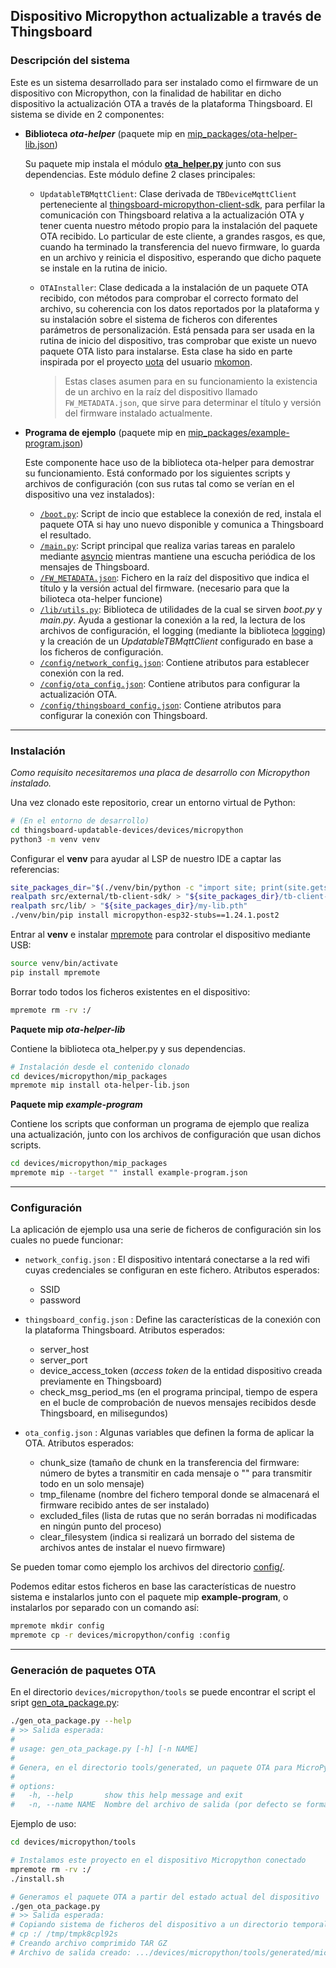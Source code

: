 ## Dispositivo Micropython actualizable a través de Thingsboard

### Descripción del sistema

Este es un sistema desarrollado para ser instalado como el firmware de un dispositivo con Micropython, con la finalidad de habilitar en dicho dispositivo la actualización OTA a través de la plataforma Thingsboard. El sistema se divide en 2 componentes:

- **Biblioteca *ota-helper*** (paquete mip en [mip_packages/ota-helper-lib.json](mip_packages/ota-helper-lib.json))

    Su paquete mip instala el módulo [**ota_helper.py**](src/lib/ota_helper.py) junto con sus dependencias. Este módulo define 2 clases principales:
    - `UpdatableTBMqttClient`: Clase derivada de `TBDeviceMqttClient` perteneciente al [thingsboard-micropython-client-sdk](https://github.com/p4bloOS/thingsboard-micropython-client-sdk), para perfilar la comunicación con Thingsboard relativa a la actualización OTA y tener cuenta nuestro método propio para la instalación del paquete OTA recibido. Lo particular de este cliente, a grandes rasgos, es que, cuando ha terminado la transferencia del nuevo firmware, lo guarda en un archivo y reinicia el dispositivo, esperando que dicho paquete se instale en la rutina de inicio.
    - `OTAInstaller`: Clase dedicada a la instalación de un paquete OTA recibido, con métodos para comprobar el correcto formato del archivo, su coherencia con los datos reportados por la plataforma y su instalación sobre el sistema de ficheros con diferentes parámetros de personalización. Está pensada para ser usada en la rutina de inicio del dispositivo, tras comprobar que existe un nuevo paquete OTA listo para instalarse.
    Esta clase ha sido en parte inspirada por el proyecto [uota](https://github.com/mkomon/uota) del usuario [mkomon](https://github.com/mkomon).

      > Estas clases asumen para en su funcionamiento la existencia de un archivo en la raíz del dispositivo llamado `FW_METADATA.json`, que sirve para determinar el título y versión del firmware instalado actualmente.


- **Programa de ejemplo** (paquete mip en [mip_packages/example-program.json](mip_packages/example-program.json))

    Este componente hace uso de la biblioteca ota-helper para demostrar su funcionamiento. Está conformado por los siguientes scripts y archivos de configuración (con sus rutas tal como se verían en el dispositivo una vez instalados):
    - [`/boot.py`](src/boot.py): Script de incio que establece la conexión de red, instala el paquete OTA si hay uno nuevo disponible y comunica a Thingsboard el resultado.
    - [`/main.py`](src/main.py): Script principal que realiza varias tareas en paralelo mediante [asyncio](https://docs.micropython.org/en/latest/library/asyncio.html) mientras mantiene una escucha periódica de los mensajes de Thingsboard.
    - [`/FW_METADATA.json`](src/FW_METADATA.json): Fichero en la raíz del dispositivo que indica el título y la versión actual del firmware. (necesario para que la bilioteca ota-helper funcione)
    - [`/lib/utils.py`](src/lib/utils.py): Biblioteca de utilidades de la cual se sirven *boot.py* y *main.py*. Ayuda a gestionar la conexión a la red, la lectura de los archivos de configuración, el logging (mediante la biblioteca [logging](https://github.com/micropython/micropython-lib/blob/master/python-stdlib/logging/logging.py)) y la creación de un *UpdatableTBMqttClient* configurado en base a los ficheros de configuración.
    - [`/config/network_config.json`](config/network_config.json): Contiene atributos para establecer conexión con la red.
    - [`/config/ota_config.json`](config/ota_config.json): Contiene atributos para configurar la actualización OTA.
    - [`/config/thingsboard_config.json`](config/thingsboard_config.json): Contiene atributos para configurar la conexión con Thingsboard.


---

### Instalación

*Como requisito necesitaremos una placa de desarrollo con Micropython instalado.*

Una vez clonado este repositorio, crear un entorno virtual de Python:
```bash
# (En el entorno de desarrollo)
cd thingsboard-updatable-devices/devices/micropython
python3 -m venv venv
```

Configurar el **venv** para ayudar al LSP de nuestro IDE a captar las referencias:
```bash
site_packages_dir="$(./venv/bin/python -c "import site; print(site.getsitepackages()[0])")"
realpath src/external/tb-client-sdk/ > "${site_packages_dir}/tb-client-lib.pth"
realpath src/lib/ > "${site_packages_dir}/my-lib.pth"
./venv/bin/pip install micropython-esp32-stubs==1.24.1.post2
```

Entrar al **venv** e instalar [mpremote](https://docs.micropython.org/en/latest/reference/mpremote.html) para controlar el dispositivo mediante USB:
```bash
source venv/bin/activate
pip install mpremote
```

Borrar todo todos los ficheros existentes en el dispositivo:
```bash
mpremote rm -rv :/
```

**Paquete mip *ota-helper-lib***

Contiene la biblioteca ota_helper.py y sus dependencias.
```bash
# Instalación desde el contenido clonado
cd devices/micropython/mip_packages
mpremote mip install ota-helper-lib.json
```

**Paquete mip *example-program***

Contiene los scripts que conforman un programa de ejemplo que realiza una actualización, junto con los archivos de configuración que usan dichos scripts.
```bash
cd devices/micropython/mip_packages
mpremote mip --target "" install example-program.json
```

---

### Configuración

La aplicación de ejemplo usa una serie de ficheros de configuración sin los cuales no puede funcionar:

- `network_config.json` : El dispositivo intentará conectarse a la red wifi cuyas credenciales se configuran en este fichero. Atributos esperados:
    - SSID
    - password

- `thingsboard_config.json` : Define las características de la conexión con la plataforma Thingsboard. Atributos esperados:
    - server_host
    - server_port
    - device_access_token (*access token* de la entidad dispositivo creada previamente en Thingsboard)
    - check_msg_period_ms (en el programa principal, tiempo de espera en el bucle de comprobación de nuevos mensajes recibidos desde Thingsboard, en milisegundos)

- `ota_config.json` : Algunas variables que definen la forma de aplicar la OTA. Atributos esperados:
    - chunk_size (tamaño de chunk en la transferencia del firmware: número de bytes a transmitir en cada mensaje o "" para transmitir todo en un solo mensaje)
    - tmp_filename (nombre del fichero temporal donde se almacenará el firmware recibido antes de ser instalado)
    - excluded_files (lista de rutas que no serán borradas ni modificadas en ningún punto del proceso)
    - clear_filesystem (indica si realizará un borrado del sistema de archivos antes de instalar el nuevo firmware)

Se pueden tomar como ejemplo los archivos del directorio [config/](config/).

Podemos editar estos ficheros en base las características de nuestro sistema e instalarlos junto con el paquete mip **example-program**, o instalarlos por separado con un comando así:
```bash
mpremote mkdir config
mpremote cp -r devices/micropython/config :config
```

---

### Generación de paquetes OTA

En el directorio `devices/micropython/tools` se puede encontrar el script el sript [gen_ota_package.py](tools/gen_ota_package.py):


```bash
./gen_ota_package.py --help
# >> Salida esperada:
#
# usage: gen_ota_package.py [-h] [-n NAME]
#
# Genera, en el directorio tools/generated, un paquete OTA para MicroPython a partir del estado actual del dispositivo conectado con mpremote.
#
# options:
#   -h, --help       show this help message and exit
#   -n, --name NAME  Nombre del archivo de salida (por defecto se forma a partir de la info. encontrada en src/FW_METADATA.json)
```

Ejemplo de uso:

```bash
cd devices/micropython/tools

# Instalamos este proyecto en el dispositivo Micropython conectado
mpremote rm -rv :/
./install.sh

# Generamos el paquete OTA a partir del estado actual del dispositivo
./gen_ota_package.py
# >> Salida esperada:
# Copiando sistema de ficheros del dispositivo a un directorio temporal
# cp :/ /tmp/tmpk8cpl92s
# Creando archivo comprimido TAR GZ
# Archivo de salida creado: .../devices/micropython/tools/generated/micropython-OTA-client_v0.tar.gz
```
